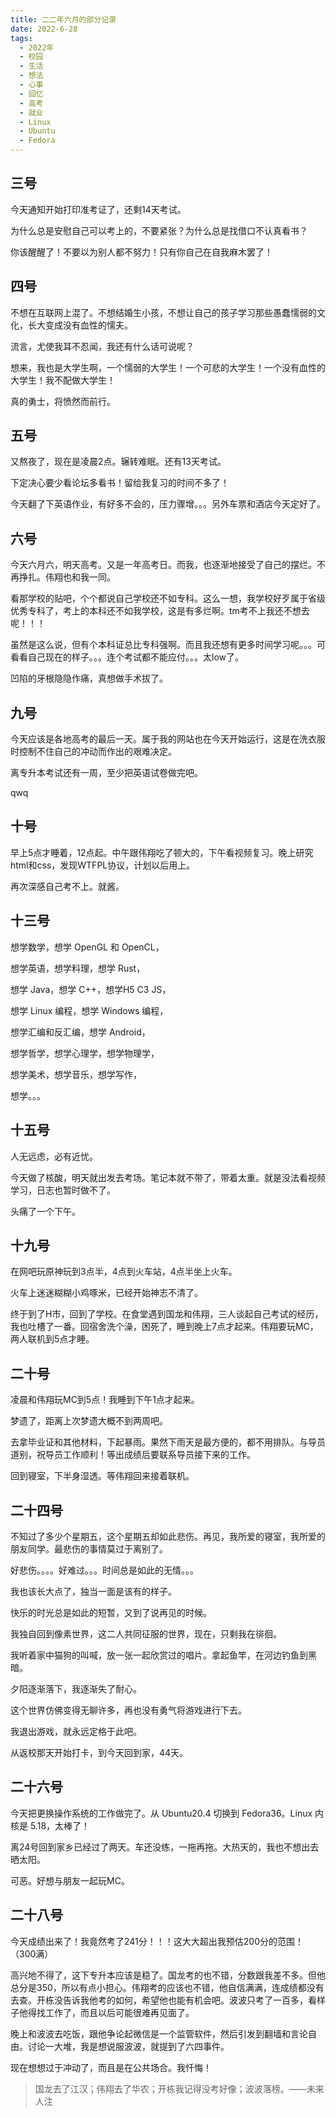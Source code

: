 ```yaml
---
title: 二二年六月的部分记录
date: 2022-6-28
tags:
  - 2022年
  - 校园
  - 生活
  - 想法
  - 心事
  - 回忆
  - 高考
  - 就业
  - Linux
  - Ubuntu
  - Fedora
---
```


## 三号

今天通知开始打印准考证了，还剩14天考试。

为什么总是安慰自己可以考上的，不要紧张？为什么总是找借口不认真看书？

你该醒醒了！不要以为别人都不努力！只有你自己在自我麻木罢了！

## 四号

不想在互联网上混了。不想结婚生小孩，不想让自己的孩子学习那些愚蠢懦弱的文化，长大变成没有血性的懦夫。

流言，尤使我耳不忍闻，我还有什么话可说呢？

想来，我也是大学生啊，一个懦弱的大学生！一个可悲的大学生！一个没有血性的大学生！我不配做大学生！

真的勇士，将愤然而前行。

## 五号

又熬夜了，现在是凌晨2点。辗转难眠。还有13天考试。

下定决心要少看论坛多看书！留给我复习的时间不多了！

今天翻了下英语作业，有好多不会的，压力骤增。。。另外车票和酒店今天定好了。

## 六号

今天六月六，明天高考。又是一年高考日。而我，也逐渐地接受了自己的摆烂。不再挣扎。伟翔也和我一同。

看那学校的贴吧，个个都说自己学校还不如专科。这么一想，我学校好歹属于省级优秀专科了，考上的本科还不如我学校，这是有多烂啊。tm考不上我还不想去呢！！！

虽然是这么说，但有个本科证总比专科强啊。而且我还想有更多时间学习呢。。。可看看自己现在的样子。。。连个考试都不能应付。。。太low了。

凹陷的牙根隐隐作痛，真想做手术拔了。

## 九号

今天应该是各地高考的最后一天。属于我的网站也在今天开始运行，这是在洗衣服时控制不住自己的冲动而作出的艰难决定。

离专升本考试还有一周，至少把英语试卷做完吧。

qwq

## 十号

早上5点才睡着，12点起。中午跟伟翔吃了顿大的，下午看视频复习。晚上研究html和css，发现WTFPL协议，计划以后用上。

再次深感自己考不上。就酱。

## 十三号

想学数学，想学 OpenGL 和 OpenCL，

想学英语，想学料理，想学 Rust，

想学 Java，想学 C++，想学H5 C3 JS，

想学 Linux 编程，想学 Windows 编程，

想学汇编和反汇编，想学 Android，

想学哲学，想学心理学，想学物理学，

想学美术，想学音乐，想学写作，

想学。。。

## 十五号

人无远虑，必有近忧。

今天做了核酸，明天就出发去考场。笔记本就不带了，带着太重。就是没法看视频学习，日志也暂时做不了。

头痛了一个下午。

## 十九号

在网吧玩原神玩到3点半，4点到火车站，4点半坐上火车。

火车上迷迷糊糊小鸡啄米，已经开始神志不清了。

终于到了H市，回到了学校。在食堂遇到国龙和伟翔，三人谈起自己考试的经历，我也吐槽了一番。回宿舍洗个澡，困死了，睡到晚上7点才起来。伟翔要玩MC，两人联机到5点才睡。

## 二十号

凌晨和伟翔玩MC到5点！我睡到下午1点才起来。

梦遗了，距离上次梦遗大概不到两周吧。

去拿毕业证和其他材料，下起暴雨。果然下雨天是最方便的，都不用排队。与导员道别，祝导员工作顺利！等出成绩后要联系导员接下来的工作。

回到寝室，下半身湿透。等伟翔回来接着联机。

## 二十四号

不知过了多少个星期五，这个星期五却如此悲伤。再见，我所爱的寝室，我所爱的朋友同学。最悲伤的事情莫过于离别了。

好悲伤。。。。好难过。。。时间总是如此的无情。。。

我也该长大点了，独当一面是该有的样子。

快乐的时光总是如此的短暂，又到了说再见的时候。

我独自回到像素世界，这二人共同征服的世界，现在，只剩我在徘徊。

我听着家中猫狗的叫喊，放一张一起欣赏过的唱片。拿起鱼竿，在河边钓鱼到黑暗。

夕阳逐渐落下，我逐渐失了耐心。

这个世界仿佛变得无聊许多，再也没有勇气将游戏进行下去。

我退出游戏，就永远定格于此吧。

从返校那天开始打卡，到今天回到家，44天。

## 二十六号

今天把更换操作系统的工作做完了。从 Ubuntu20.4 切换到 Fedora36。Linux 内核是 5.18，太棒了！

离24号回到家乡已经过了两天。车还没练，一拖再拖。大热天的，我也不想出去晒太阳。

可恶。好想与朋友一起玩MC。

## 二十八号

今天成绩出来了！我竟然考了241分！！！这大大超出我预估200分的范围！（300满）

高兴地不得了，这下专升本应该是稳了。国龙考的也不错，分数跟我差不多。但他总分是350，所以有点小担心。伟翔考的应该也不错，他自信满满，连成绩都没有去查。开栋没告诉我他考的如何，希望他也能有机会吧。波波只考了一百多，看样子他得找工作了，而且以后可能很难再见面了。

晚上和波波去吃饭，跟他争论起微信是一个监管软件，然后引发到翻墙和言论自由。讨论一大堆，我是想说服波波，就提到了六四事件。

现在想想过于冲动了，而且是在公共场合。我忏悔！

> 国龙去了江汉；伟翔去了华农；开栋我记得没考好像；波波落榜。——未来人注
